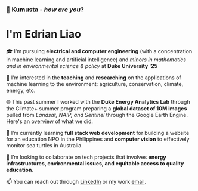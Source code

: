 ### 👋 Kumusta - _how are you_? 
# I'm Edrian Liao
🎓 I'm pursuing __electrical and computer engineering__ (with a concentration in machine learning and artificial intelligence) and _minors in mathematics and in environmental science & policy_ at __Duke University '25__

👀 I'm interested in the __teaching__ and __researching__ on the applications of machine learning to the environment: agriculture, conservation, climate, energy, etc. 

🌐 This past summer I worked with the __Duke Energy Analytics Lab__ through the Climate+ summer program preparing a __global dataset of 10M images__ pulled from _Landsat, NAIP, and Sentinel_ through the Google Earth Engine. Here's an [overview](https://bigdata.duke.edu/projects/tracking-climate-change-causes-impacts-with-satellites-and-ai/) of what we did.

🌱 I’m currently learning __full stack web development__ for building a website for an education NPO in the Philippines and __computer vision__ to effectively monitor sea turtles in Australia.

💞️ I’m looking to collaborate on tech projects that involves __energy infrastructures, environmental issues, and equitable access to quality education__.

📫 You can reach out through [LinkedIn](https://www.linkedin.com/in/edrianpaulliao/) or my work [email](mailto:edrianpaul.liao@duke.edu).

<!---
edrian-liao/edrian-liao is a ✨ special ✨ repository because its `README.md` (this file) appears on your GitHub profile.
You can click the Preview link to take a look at your changes.
--->
